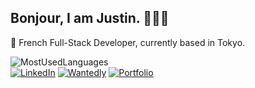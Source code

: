 <h2>Bonjour, I am Justin. 🙇🏻‍♂️</h2>
<p>🥖 French Full-Stack Developer, currently based in Tokyo.</p>

<img src="https://github-readme-stats.vercel.app/api/top-langs/?username=jasufr&layout=donut&border_radius=1&langs_count=6&title_color=000000&text_color=000000" alt="MostUsedLanguages" />
<div>
  <a href="https://www.linkedin.com/in/justin-etienne/" target="_blank"><img src="https://img.shields.io/badge/Linkedin-0A66C2?style=for-the-badge&logo=linkedin&logoColor=white&logoSize=auto" alt="LinkedIn"></a>
    <a href="https://www.wantedly.com/id/justin_etienne" target="_blank"><img src="https://img.shields.io/badge/Wantedly-21BDDB?style=for-the-badge&logo=wantedly&logoColor=white&logoSize=auto" alt="Wantedly"></a>
    <a href="https://www.justinetienne.com/" target="_blank"><img src="https://img.shields.io/badge/Portfolio-AF8F6F?style=for-the-badge&logo=htmx&logoColor=white&logoSize=auto" alt="Portfolio"></a>
</div>

